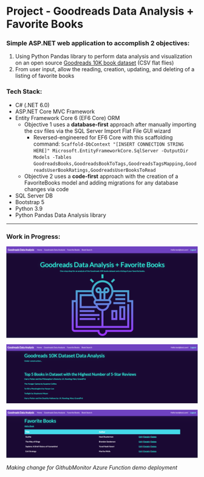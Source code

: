 # Project - Goodreads Data Analysis + Favorite Books

### Simple ASP.NET web application to accomplish 2 objectives:
1. Using Python Pandas library to perform data analysis and visualization on an open source [Goodreads 10K book dataset](https://github.com/zygmuntz/goodbooks-10k) (CSV flat flies)
2. From user input, allow the reading, creation, updating, and deleting of a listing of favorite books 


### Tech Stack:
* C# (.NET 6.0)
* ASP.NET Core MVC Framework
* Entity Framework Core 6 (EF6 Core) ORM
    * Objective 1 uses a **database-first** approach after manually importing the csv files via the SQL Server Import Flat File GUI wizard
        * Reversed-engineered for EF6 Core with this scaffolding command: `Scaffold-DbContext "[INSERT CONNECTION STRING HERE]" Microsoft.EntityFrameworkCore.SqlServer -OutputDir Models -Tables GoodreadsBooks,GoodreadsBookToTags,GoodreadsTagsMapping,GoodreadsUserBookRatings,GoodreadsUserBooksToRead`
    * Objective 2 uses a **code-first** approach with the creation of a FavoriteBooks model and adding migrations for any database changes via code
* SQL Server DB
* Bootstrap 5
* Python 3.9
* Python Pandas Data Analysis library

<hr>

### Work in Progress:
![Alt text](readme_imgs/home-page.png)

![Alt text](readme_imgs/goodreads.png)

![Alt text](readme_imgs/favorite-books.png)

*Making change for GithubMonitor Azure Function demo deployment*
